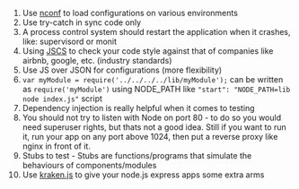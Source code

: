 1. Use [nconf](https://github.com/indexzero/nconf) to load configurations on various environments
2. Use try-catch in sync code only
3. A process control system should restart the application when it crashes, like: supervisord or monit
4. Using [JSCS](https://github.com/jscs-dev/node-jscs/tree/master/presets) to check your code style against that of companies like airbnb, google, etc. (industry standards)
5. Use JS over JSON for configurations (more flexibility)
6. ```var myModule = require('../../../../lib/myModule');``` can be written as ```require('myModule')``` using NODE_PATH like ```"start": "NODE_PATH=lib node index.js"``` script
7. Dependency injection is really helpful when it comes to testing
8. You should not try to listen with Node on port 80 - to do so you would need superuser rights, but thats not a good idea. Still if you want to run it, run your app on any port above 1024, then put a reverse proxy like nginx in front of it.
9. Stubs to test - Stubs are functions/programs that simulate the behaviours of components/modules
10. Use [kraken.js](http://krakenjs.com/) to give your node.js express apps some extra arms